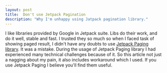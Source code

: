 ```yaml
---
layout: post
title:  Don't use Jetpack Pagination
description: "Why I'm unhappy using Jatpack pagination library."
---
```


I like libraries provided by Google in Jetpack suite.
Libs do their work, and do it well, stable and fast.
I trusted they so much so when I faced task of showing paged result,
I didn't have any doubts to use [Jetpack Paging library](https://developer.android.com/topic/libraries/architecture/paging).
It was a mistake.
During the usage of Jetpack Paging library I had experienced many technical challenges because of it.
So this article not just a nagging about my pain,
it also includes workaround which I used.
If you use Jetpack Paging I believe you'll find them useful.

